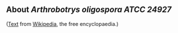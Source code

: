 About *Arthrobotrys oligospora ATCC 24927* 
------------------------------------------



([Text](http://en.wikipedia.org/wiki/Arthrobotrys_oligospora) from
[Wikipedia](http://en.wikipedia.org/), the free encyclopaedia.)
